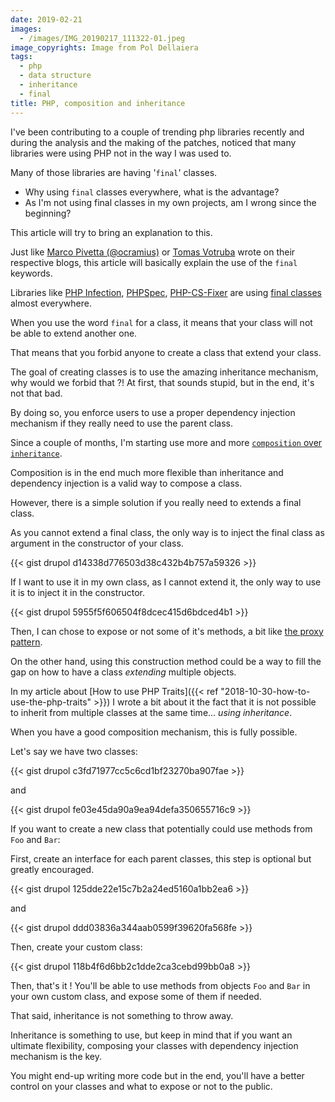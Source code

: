 ```yaml
---
date: 2019-02-21
images:
  - /images/IMG_20190217_111322-01.jpeg
image_copyrights: Image from Pol Dellaiera
tags:
  - php
  - data structure
  - inheritance
  - final
title: PHP, composition and inheritance
---
```

I've been contributing to a couple of trending php libraries recently and during the analysis and the making of the patches,
noticed that many libraries were using PHP not in the way I was used to.

Many of those libraries are having '`final`' classes.

* Why using `final` classes everywhere, what is the advantage?
* As I'm not using final classes in my own projects, am I wrong since the beginning?

This article will try to bring an explanation to this.

<!--break-->

Just like [Marco Pivetta (@ocramius)](https://ocramius.github.io/blog/when-to-declare-classes-final/) or [Tomas Votruba](https://www.tomasvotruba.cz/blog/2019/01/24/how-to-kill-parents/) wrote on their respective blogs,
this article will basically explain the use of the `final` keywords.

Libraries like [PHP Infection](https://github.com/infection/infection), [PHPSpec](https://github.com/phpspec/phpspec), [PHP-CS-Fixer](https://github.com/friendsofphp/php-cs-fixer) are using [final classes](http://php.net/manual/en/language.oop5.final.php) almost everywhere.

When you use the word `final` for a class, it means that your class will not be able to extend another one.

That means that you forbid anyone to create a class that extend your class.

The goal of creating classes is to use the amazing inheritance mechanism, why would we forbid that ?!
At first, that sounds stupid, but in the end, it's not that bad.

By doing so, you enforce users to use a proper dependency injection mechanism if they really need to use the parent class.

Since a couple of months, I'm starting use more and more [`composition` over `inheritance`](https://en.wikipedia.org/wiki/Composition_over_inheritance).

Composition is in the end much more flexible than inheritance and dependency injection is a valid way to compose a class.

However, there is a simple solution if you really need to extends a final class.

As you cannot extend a final class, the only way is to inject the final class as argument in the constructor of your class.

{{< gist drupol d14338d776503d38c432b4b757a59326 >}}

If I want to use it in my own class, as I cannot extend it, the only way to use it is to inject it in the constructor.

{{< gist drupol 5955f5f606504f8dcec415d6bdced4b1 >}}

Then, I can chose to expose or not some of it's methods, a bit like [the proxy pattern](https://en.wikipedia.org/wiki/Proxy_pattern).

On the other hand, using this construction method could be a way to fill the gap on how to have a class _extending_
multiple objects.

In my article about [How to use PHP Traits]({{< ref "2018-10-30-how-to-use-the-php-traits" >}}) I wrote a bit about it
the fact that it is not possible to inherit from multiple classes at the same time... *using inheritance*.

When you have a good composition mechanism, this is fully possible.

Let's say we have two classes:

{{< gist drupol c3fd71977cc5c6cd1bf23270ba907fae >}}

and

{{< gist drupol fe03e45da90a9ea94defa350655716c9 >}}

If you want to create a new class that potentially could use methods from `Foo` and `Bar`:

First, create an interface for each parent classes, this step is optional but greatly encouraged.

{{< gist drupol 125dde22e15c7b2a24ed5160a1bb2ea6 >}}

and

{{< gist drupol ddd03836a344aab0599f39620fa568fe >}}

Then, create your custom class:

{{< gist drupol 118b4f6d6bb2c1dde2ca3cebd99bb0a8 >}}

Then, that's it ! You'll be able to use methods from objects `Foo` and `Bar` in your own custom class, and expose some
of them if needed.

That said, inheritance is not something to throw away.

Inheritance is something to use, but keep in mind that if you want an ultimate flexibility, composing your classes
with dependency injection mechanism is the key.

You might end-up writing more code but in the end, you'll have a better control on your classes and what to expose or
not to the public.
